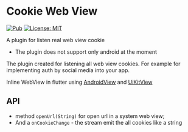# Cookie Web View
[![Pub](https://img.shields.io/pub/v/cookie_web_view.svg)](https://pub.dartlang.org/packages/cookie_web_view) 
[![License: MIT](https://img.shields.io/badge/License-MIT-yellow.svg)](https://opensource.org/licenses/MIT)

A plugin for listen real web view cookie

* The plugin does not support only android at the moment

The plugin created for listening all web view cookies.
For example for implementing auth by social media into your app.

Inline WebView in flutter using [AndroidView](https://docs.flutter.io/flutter/widgets/AndroidView-class.html) and [UiKitView](https://docs.flutter.io/flutter/widgets/UiKitView-class.html)

## API
- method `openUrl(String)` for open url in a system web view; 
- And a `onCookieChange` - the stream emit the all cookies like a string
